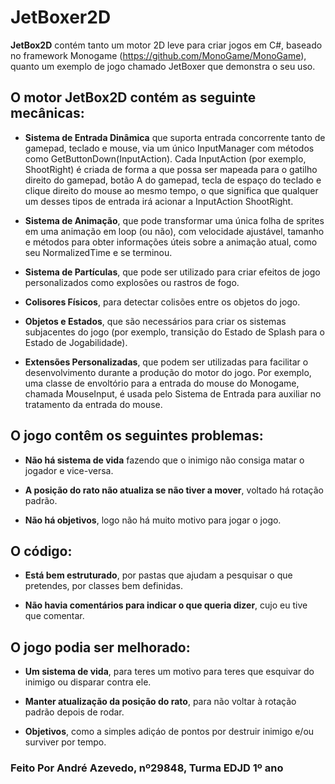 # JetBoxer2D

**JetBox2D**  contém tanto um motor 2D leve para criar jogos em C#, baseado no framework Monogame (https://github.com/MonoGame/MonoGame), quanto um exemplo de jogo chamado JetBoxer que demonstra o seu uso.

## O motor JetBox2D contém as seguinte mecânicas: ##

 - **Sistema de Entrada Dinâmica** que suporta entrada concorrente tanto de gamepad, teclado e mouse, via um único InputManager com métodos como GetButtonDown(InputAction). Cada InputAction (por exemplo, ShootRight) é criada de forma a que possa ser mapeada para o gatilho direito do gamepad, botão A do gamepad, tecla de espaço do teclado e clique direito do mouse ao mesmo tempo, o que significa que qualquer um desses tipos de entrada irá acionar a InputAction ShootRight.

 - **Sistema de Animação**, que pode transformar uma única folha de sprites em uma animação em loop (ou não), com velocidade ajustável, tamanho e métodos para obter informações úteis sobre a animação atual, como seu NormalizedTime e se terminou.

 - **Sistema de Partículas**, que pode ser utilizado para criar efeitos de jogo personalizados como explosões ou rastros de fogo.

 - **Colisores Físicos**, para detectar colisões entre os objetos do jogo.

 - **Objetos e Estados**, que são necessários para criar os sistemas subjacentes do jogo (por exemplo, transição do Estado de Splash para o Estado de Jogabilidade).

 - **Extensões Personalizadas**, que podem ser utilizadas para facilitar o desenvolvimento durante a produção do motor do jogo. Por exemplo, uma classe de envoltório para a entrada do mouse do Monogame, chamada MouseInput, é usada pelo Sistema de Entrada para auxiliar no tratamento da entrada do mouse.

## O jogo contêm os seguintes problemas: ##

 - **Não há sistema de vida** fazendo que o inimigo não consiga matar o jogador e vice-versa.

 - **A posição do rato não atualiza se não tiver a mover**, voltado há rotação padrão.

 - **Não há objetivos**, logo não há muito motivo para jogar o jogo.

## O código: ##

 - **Está bem estruturado**, por pastas que ajudam a pesquisar o que pretendes, por classes bem definidas.

 - **Não havia comentários para indicar o que queria dizer**, cujo eu tive que comentar.

## O jogo podia ser melhorado: ##

 - **Um sistema de vida**, para teres um motivo para teres que esquivar do inimigo ou disparar contra ele.

 - **Manter atualização da posição do rato**, para não voltar à rotação padrão depois de rodar.

 - **Objetivos**, como a simples adiçáo de pontos por destruir inimigo e/ou surviver por tempo.

### Feito Por André Azevedo, nº29848, Turma EDJD 1º ano
